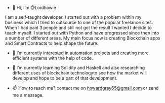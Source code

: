 - 👋 Hi, I’m @Lordhowie

I am a self-taught developer. I started out with a problem within my business which I tried to outsource to one of the popular freelance sites. 
When I had paid 3 people and still not got the result I wanted I decide to teach myself. I started out with Python and have progressed since then into a number of different
areas. My main focus now is creating Blockchain apps and Smart Contracts to help shape the future.


- 👀 I’m currently interested in automation projects and creating more efficient systems with the help of code.

- 🌱 I’m currently learning Solidity and Haskell and also researching different uses of blockchain technologyto see how the market will develop and hope to be a part of that
      development.

- 📫 How to reach me? contact me on howardgray65@gmail.com or send me a message.

<!---
Lordhowie/Lordhowie is a ✨ special ✨ repository because its `README.md` (this file) appears on your GitHub profile.
You can click the Preview link to take a look at your changes.
--->
